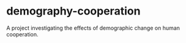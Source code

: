 # demography-cooperation
A project investigating the effects of demographic change on human cooperation.
